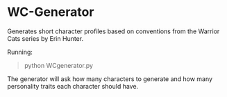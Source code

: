 # WC-Generator
Generates short character profiles based on conventions from the Warrior Cats series by Erin Hunter.

Running:
>python WCgenerator.py

The generator will ask how many characters to generate and how many personality traits each character should have. 
